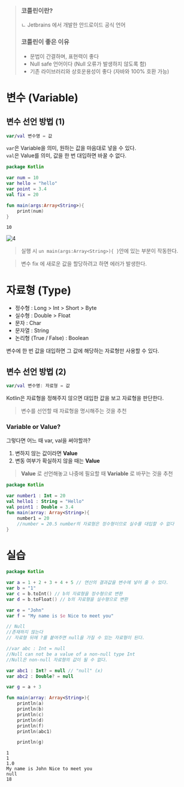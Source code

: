 > ### 코틀린이란?  
> ㄴ Jetbrains 에서 개발한 안드로이드 공식 언어
> ### 코틀린이 좋은 이유  
> - 문법이 간결하며, 표현력이 좋다  
> - Null safe 언어이다 (Null 오류가 발생하지 않도록 함)  
> - 기존 라이브러리와 상호운용성이 좋다 (자바와 100% 호환 가능)

# 변수  (Variable)

## 변수 선언 방법 (1)

```kotlin
var/val 변수명 = 값
```

`var`은 Variable을 의미, 원하는 값을 마음대로 넣을 수 있다.   
`val`은 Value를 의미, 값을 한 번 대입하면 바꿀 수 없다.

```kotlin
package Kotlin

var num = 10
var hello = "hello"
var point = 3.4
val fix = 20

fun main(args:Array<String>){
    print(num)
}
```

```
10
```
![4](https://user-images.githubusercontent.com/86659995/128623694-38256482-75e9-4822-adc0-e5b77a8c623b.PNG)
> 실행 시 `un main(args:Array<String>){ }`안에 있는 부분이 작동한다.  

> 변수 fix 에 새로운 값을 할당하려고 하면 에러가 발생한다.

# 자료형 (Type)

* 정수형 : Long > Int > Short > Byte
* 실수형 : Double > Float
* 문자 : Char
* 문자열 : String
* 논리형 (True / False) : Boolean 

변수에 한 번 값을 대입하면 그 값에 해당하는 자료형만 사용할 수 있다.

## 변수 선언 방법 (2)

```kotlin
var/val 변수명: 자료형 = 값
```

Kotlin은 자료형을 정해주지 않으면 대입한 값을 보고 자료형을 판단한다.  
> 변수를 선언할 때 자료형을 명시해주는 것을 추천

### Variable or Value?
그렇다면 어느 때 var, val을 써야할까?

1. 변하지 않는 값이라면 **Value**
2. 변동 여부가 확실하지 않을 때는 **Value**

> **Value** 로 선언해놓고 나중에 필요할 때 **Variable** 로 바꾸는 것을 추천

```kotlin
package Kotlin

var number1 : Int = 20
val hello1 : String = "Hello"
val point1 : Double = 3.4
fun main(array: Array<String>){
    number1 = 20
    //number = 20.5 number의 자료형은 정수형이므로 실수를 대입할 수 없다
}
```

# 실습

```kotlin
package Kotlin

var a = 1 + 2 + 3 + 4 + 5 // 연산의 결과값을 변수에 넣어 줄 수 있다.
var b = "1"
var c = b.toInt() // b의 자료형을 정수형으로 변환
var d = b.toFloat() // b의 자료형을 실수형으로 변환

var e = "John"
var f = "My name is $e Nice to meet you"

// Null
//존재하지 않는다
// 자료형 뒤에 ?를 붙여주면 null을 가질 수 있는 자료형이 된다.

//var abc : Int = null 
//Null can not be a value of a non-null type Int
//Null은 non-null 자료형의 값이 될 수 없다.

var abc1 : Int? = null // "null" (x)
var abc2 : Double? = null

var g = a + 3

fun main(array: Array<String>){
    println(a)
    println(b)
    println(c)
    println(d)
    println(f)
    println(abc1)

    println(g)
```

```
1
1
1.0
My name is John Nice to meet you
null
18

```

> 
